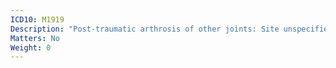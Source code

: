 ```yaml
---
ICD10: M1919
Description: "Post-traumatic arthrosis of other joints: Site unspecified"
Matters: No
Weight: 0
---
```

